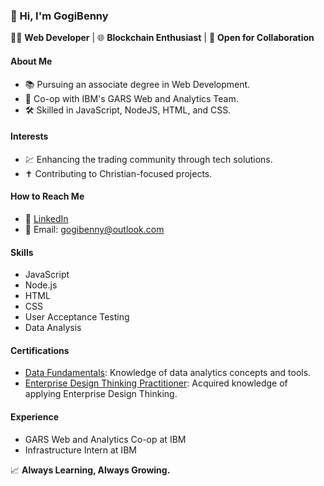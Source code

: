 ### 👋 Hi, I'm GogiBenny

👨‍💻 **Web Developer** | 🌐 **Blockchain Enthusiast** | 🤝 **Open for Collaboration**

#### About Me
- 📚 Pursuing an associate degree in Web Development.
- 🏢 Co-op with IBM's GARS Web and Analytics Team.
- 🛠 Skilled in JavaScript, NodeJS, HTML, and CSS.
  
#### Interests
- 💹 Enhancing the trading community through tech solutions.
- ✝ Contributing to Christian-focused projects.
  
#### How to Reach Me
- 📩 [LinkedIn](https://www.linkedin.com/in/gogibenny/)
- 📧 Email: gogibenny@outlook.com

#### Skills
- JavaScript
- Node.js
- HTML
- CSS
- User Acceptance Testing
- Data Analysis

#### Certifications
- [Data Fundamentals](https://www.credly.com/badges/0f136e75-235a-40b4-897a-36cd662d3796/linked_in_profile): Knowledge of data analytics concepts and tools.
- [Enterprise Design Thinking Practitioner](https://www.credly.com/badges/82b3c002-3cc2-4fdb-972a-37838c5b7cbd?source=linked_in_profile): Acquired knowledge of applying Enterprise Design Thinking.

#### Experience
- GARS Web and Analytics Co-op at IBM
- Infrastructure Intern at IBM

📈 **Always Learning, Always Growing.**
